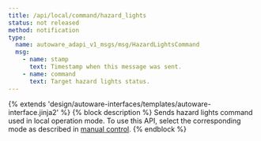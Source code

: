 ```yaml
---
title: /api/local/command/hazard_lights
status: not released
method: notification
type:
  name: autoware_adapi_v1_msgs/msg/HazardLightsCommand
  msg:
    - name: stamp
      text: Timestamp when this message was sent.
    - name: command
      text: Target hazard lights status.
---
```


{% extends 'design/autoware-interfaces/templates/autoware-interface.jinja2' %}
{% block description %}
Sends hazard lights command used in local operation mode.
To use this API, select the corresponding mode as described in [manual control](../../../../features/manual-control.md).
{% endblock %}
